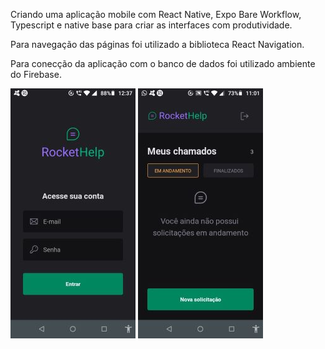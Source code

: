 Criando uma aplicação mobile com React Native, Expo Bare Workflow, Typescript e native base para criar as interfaces com produtividade.

Para navegação das páginas foi utilizado a biblioteca React Navigation.

Para conecção da aplicação com o banco de dados foi utilizado ambiente do Firebase.

<div class="flex">
  <img alt="rockethelp" src=".github/rockethelp1.jpg">
  <img alt="rockethelp" src=".github/rockethelp2.jpg" >
</div>
